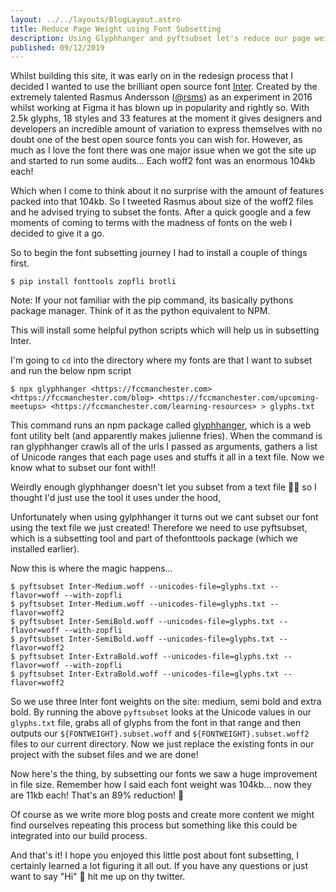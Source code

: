 ```yaml
---
layout: ../../layouts/BlogLayout.astro
title: Reduce Page Weight using Font Subsetting
description: Using Glyphhanger and pyftsubset let's reduce our page weight by subsettting our font files and only serving the glyphs our pages need.
published: 09/12/2019
---
```


Whilst building this site, it was early on in the redesign process that I decided I wanted to use the brilliant open source font [Inter](https://rsms.me/inter/). Created by the extremely talented Rasmus Andersson ([@rsms](https://twitter.com/rsms)) as an experiment in 2016 whilst working at Figma it has blown up in popularity and rightly so. With 2.5k glyphs, 18 styles and 33 features at the moment it gives designers and developers an incredible amount of variation to express themselves with no doubt one of the best open source fonts you can wish for. However, as much as I love the font there was one major issue when we got the site up and started to run some audits... Each woff2 font was an enormous 104kb each!

Which when I come to think about it no surprise with the amount of features packed into that 104kb. So I tweeted Rasmus about size of the woff2 files and he advised trying to subset the fonts. After a quick google and a few moments of coming to terms with the madness of fonts on the web I decided to give it a go.

So to begin the font subsetting journey I had to install a couple of things first.

```
$ pip install fonttools zopfli brotli
```

Note: If your not familiar with the pip command, its basically pythons package manager. Think of it as the python equivalent to NPM.

This will install some helpful python scripts which will help us in subsetting Inter.

I'm going to `cd` into the directory where my fonts are that I want to subset and run the below npm script

```
$ npx glyphhanger <https://fccmanchester.com> <https://fccmanchester.com/blog> <https://fccmanchester.com/upcoming-meetups> <https://fccmanchester.com/learning-resources> > glyphs.txt
```

This command runs an npm package called [glyphhanger](https://github.com/filamentgroup/glyphhanger), which is a web font utility belt (and apparently makes julienne fries). When the command is ran glyphhanger crawls all of the urls I passed as arguments, gathers a list of Unicode ranges that each page uses and stuffs it all in a text file. Now we know what to subset our font with!!

Weirdly enough glyphhanger doesn't let you subset from a text file 🤷‍♂️ so I thought I'd just use the tool it uses under the hood,

Unfortunately when using gylphhanger it turns out we cant subset our font using the text file we just created! Therefore we need to use pyftsubset, which is a subsetting tool and part of thefonttools package (which we installed earlier).

Now this is where the magic happens...

```
$ pyftsubset Inter-Medium.woff --unicodes-file=glyphs.txt --flavor=woff --with-zopfli
$ pyftsubset Inter-Medium.woff --unicodes-file=glyphs.txt --flavor=woff2
$ pyftsubset Inter-SemiBold.woff --unicodes-file=glyphs.txt --flavor=woff --with-zopfli
$ pyftsubset Inter-SemiBold.woff --unicodes-file=glyphs.txt --flavor=woff2
$ pyftsubset Inter-ExtraBold.woff --unicodes-file=glyphs.txt --flavor=woff --with-zopfli
$ pyftsubset Inter-ExtraBold.woff --unicodes-file=glyphs.txt --flavor=woff2
```

So we use three Inter font weights on the site: medium, semi bold and extra bold. By running the above `pyftsubset` looks at the Unicode values in our `glyphs.txt` file, grabs all of glyphs from the font in that range and then outputs our `${FONTWEIGHT}.subset.woff` and `${FONTWEIGHT}.subset.woff2` files to our current directory. Now we just replace the existing fonts in our project with the subset files and we are done!

Now here's the thing, by subsetting our fonts we saw a huge improvement in file size. Remember how I said each font weight was 104kb... now they are 11kb each! That's an 89% reduction! 🤯

Of course as we write more blog posts and create more content we might find ourselves repeating this process but something like this could be integrated into our build process.

And that's it! I hope you enjoyed this little post about font subsetting, I certainly learned a lot figuring it all out. If you have any questions or just want to say "Hi" 👋 hit me up on thy twitter.
